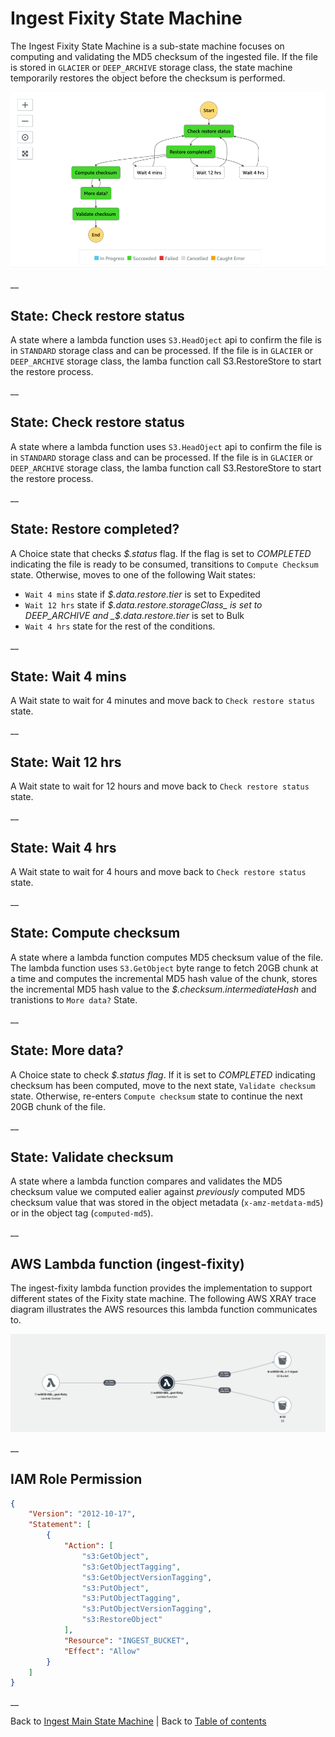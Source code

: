 # Ingest Fixity State Machine

The Ingest Fixity State Machine is a sub-state machine focuses on computing and validating the MD5 checksum of the ingested file. If the file is stored in ```GLACIER``` or ```DEEP_ARCHIVE``` storage class, the state machine temporarily restores the object before the checksum is performed.

![Ingest Fixty state machine](../../../../deployment/tutorials/images/ingest-fixity-state-machine.png)

__

## State: Check restore status
A state where a lambda function uses ```S3.HeadOject``` api to confirm the file is in ```STANDARD``` storage class and can be processed. If the file is in ```GLACIER``` or ```DEEP_ARCHIVE``` storage class, the lamba function call S3.RestoreStore to start the restore process.

__

## State: Check restore status
A state where a lambda function uses ```S3.HeadOject``` api to confirm the file is in ```STANDARD``` storage class and can be processed. If the file is in ```GLACIER``` or ```DEEP_ARCHIVE``` storage class, the lamba function call S3.RestoreStore to start the restore process.

__

## State: Restore completed?
A Choice state that checks _$.status_ flag. If the flag is set to _COMPLETED_ indicating the file is ready to be consumed, transitions to ```Compute Checksum``` state. Otherwise, moves to one of the following Wait states:
* ```Wait 4 mins``` state if _$.data.restore.tier_ is set to Expedited
* ```Wait 12 hrs``` state if _$.data.restore.storageClass_ is set to DEEP_ARCHIVE and _$.data.restore.tier_ is set to Bulk
*  ```Wait 4 hrs``` state for the rest of the conditions.

__

## State: Wait 4 mins
A Wait state to wait for 4 minutes and move back to ```Check restore status``` state.

__

## State: Wait 12 hrs
A Wait state to wait for 12 hours and move back to ```Check restore status``` state.

__

## State: Wait 4 hrs
A Wait state to wait for 4 hours and move back to ```Check restore status``` state.

__

## State: Compute checksum
A state where a lambda function computes MD5 checksum value of the file. The lambda function uses ```S3.GetObject``` byte range to fetch 20GB chunk at a time and computes the incremental MD5 hash value of the chunk, stores the incremental MD5 hash value to the _$.checksum.intermediateHash_ and tranistions to ```More data?``` State.

__

## State: More data?
A Choice state to check _$.status flag_. If it is set to _COMPLETED_ indicating checksum has been computed, move to the next state, ```Validate checksum``` state. Otherwise, re-enters ```Compute checksum``` state to continue the next 20GB chunk of the file.

__

## State: Validate checksum
A state where a lambda function compares and validates the MD5 checksum value we computed ealier against _previously_ computed MD5 checksum value that was stored in the object metadata (```x-amz-metdata-md5```) or in the object tag (```computed-md5```).

__

## AWS Lambda function (ingest-fixity)
The ingest-fixity lambda function provides the implementation to support different states of the Fixity state machine. The following AWS XRAY trace diagram illustrates the AWS resources this lambda function communicates to.

![Ingest Fixity Lambda function](../../../../deployment/tutorials/images/ingest-fixity-lambda.png)

__

## IAM Role Permission

```json
{
    "Version": "2012-10-17",
    "Statement": [
        {
            "Action": [
                "s3:GetObject",
                "s3:GetObjectTagging",
                "s3:GetObjectVersionTagging",
                "s3:PutObject",
                "s3:PutObjectTagging",
                "s3:PutObjectVersionTagging",
                "s3:RestoreObject"
            ],
            "Resource": "INGEST_BUCKET",
            "Effect": "Allow"
        }
    ]
}
```

__

Back to [Ingest Main State Machine](../main/README.md) | Back to [Table of contents](../../../../README.md#table-of-contents)
